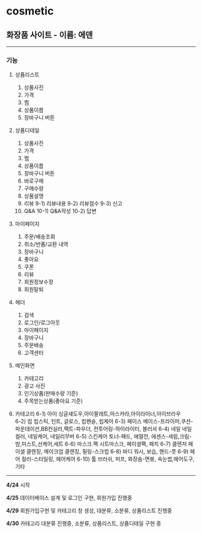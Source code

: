 # cosmetic
## 화장품 사이트 - 이름: 에덴
-----

### 기능


1. 상품리스트
	1) 상품사진
	2) 가격
	3) 찜
	4) 상품이름
	5) 장바구니 버튼



2. 상품디테일
	1) 상품사진
	2) 가격
	3) 찜
	4) 상품이름
	5) 장바구니 버튼
	6) 바로구매
	7) 구매수량
	8) 상품설명
	9) 리뷰
		9-1) 리뷰내용
		9-2) 리뷰점수
		9-3) 신고
	10) Q&A
		10-1) Q&A작성
		10-2) 답변
		


3. 마이페이지
 	1) 주문/배송조회
 	2) 취소/반품/교환 내역
 	3) 장바구니
 	4) 좋아요
 	5) 쿠폰
 	6) 리뷰
	7) 회원정보수정
	8) 회원탈퇴



4. 헤더
	1) 검색
	2) 로그인/로그아웃
	3) 마이페이지
	4) 장바구니
	5) 주문배송
	6) 고객센터



5. 메인화면
	1) 카테고리
	2) 광고 사진
	3) 인기상품(판매수량 기준)
	4) 주목받는상품(좋아요 기준)



6. 카테고리
	6-1) 아이
	싱글섀도우,아이팔레트,마스카라,아이라이너,아이브라우	
	6-2) 립
	립스틱, 틴트, 글로스, 립펜슬, 립케어
	6-3) 페이스
	베이스-프라이머,쿠션-파운데이션,BB컨실러,팩트-파우더, 컨투어링-하이라이터, 블러셔
	6-4) 네일
	네일컬러, 네일케어, 네일리무버
	6-5) 스킨케어
	토너-패드, 에멀전, 에센스-세럼,크림-밤,미스트,선케어,세트
	6-6) 마스크.팩
	시트마스크, 페이셜팩, 패치
	6-7) 클렌저
	페이셜 클렌징, 메이크업 클렌징, 필링-스크럽
	6-8) 바디
	워시, 보습, 핸드-풋
	6-9) 헤어
	컬러-스타일링, 헤어케어
	6-10) 툴
	브러쉬, 퍼프, 화장솜-면봉, 속눈썹,헤어도구,기타	

-----


**4/24** 시작


**4/25** 데이터베이스 설계 및 로그인 구현, 회원가입 진행중


**4/29** 회원가입구현 및 카테고리 창 생성, 대분류, 소분류, 상품리스트 진행중


**4/30** 카테고리 대분류 진행중, 소분류, 상품리스트, 상품디테일 구현 중
